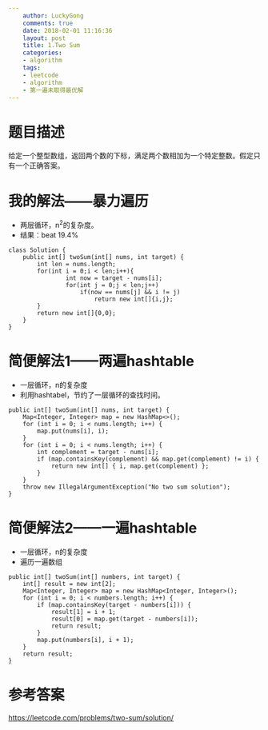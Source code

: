 ```yaml
---
    author: LuckyGong
    comments: true
    date: 2018-02-01 11:16:36
    layout: post
    title: 1.Two Sum
    categories:
    - algorithm
    tags:
    - leetcode
    - algorithm
    - 第一遍未取得最优解
---
```


# 题目描述

给定一个整型数组，返回两个数的下标，满足两个数相加为一个特定整数。假定只有一个正确答案。

# 我的解法——暴力遍历

- 两层循环，n<sup>2</sup>的复杂度。
- 结果：beat 19.4%

```
class Solution {
    public int[] twoSum(int[] nums, int target) {
        int len = nums.length;
        for(int i = 0;i < len;i++){
                int now = target - nums[i];
                for(int j = 0;j < len;j++)
                    if(now == nums[j] && i != j)
                        return new int[]{i,j};
        }
        return new int[]{0,0};
    }
}
```



# 简便解法1——两遍hashtable

- 一层循环，n的复杂度
- 利用hashtabel，节约了一层循环的查找时间。

```
public int[] twoSum(int[] nums, int target) {
    Map<Integer, Integer> map = new HashMap<>();
    for (int i = 0; i < nums.length; i++) {
        map.put(nums[i], i);
    }
    for (int i = 0; i < nums.length; i++) {
        int complement = target - nums[i];
        if (map.containsKey(complement) && map.get(complement) != i) {
            return new int[] { i, map.get(complement) };
        }
    }
    throw new IllegalArgumentException("No two sum solution");
}
```



# 简便解法2——一遍hashtable

- 一层循环，n的复杂度
- 遍历一遍数组

```
public int[] twoSum(int[] numbers, int target) {
    int[] result = new int[2];
    Map<Integer, Integer> map = new HashMap<Integer, Integer>();
    for (int i = 0; i < numbers.length; i++) {
        if (map.containsKey(target - numbers[i])) {
            result[1] = i + 1;
            result[0] = map.get(target - numbers[i]);
            return result;
        }
        map.put(numbers[i], i + 1);
    }
    return result;
}
```

# 参考答案

https://leetcode.com/problems/two-sum/solution/